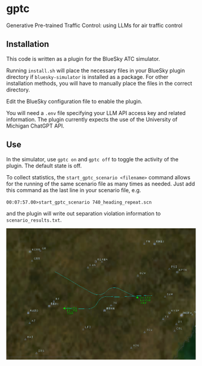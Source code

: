 # gptc
Generative Pre-trained Traffic Control: using LLMs for air traffic control

## Installation
This code is written as a plugin for the BlueSky ATC simulator. 

Running `install.sh` will place the necessary files in your BlueSky plugin directory if `bluesky-simulator` is installed as a package. 
For other installation methods, you will have to manually place the files in the correct directory. 

Edit the BlueSky configuration file to enable the plugin.

You will need a `.env` file specifying your LLM API access key and related information. 
The plugin currently expects the use of the University of Michigan ChatGPT API.

## Use

In the simulator, use `gptc on` and `gptc off` to toggle the activity of the plugin. 
The default state is off. 

To collect statistics, the `start_gptc_scenario <filename>` command allows for the running of the same scenario file as many times as needed. Just add this command as the last line in your scenario file, e.g. 

`00:07:57.00>start_gptc_scenario 740_heading_repeat.scn`

and the plugin will write out separation violation information to `scenario_results.txt`.

![Example of GPTC running in heading-only mode.](https://github.com/rgovindjee/gptc/blob/main/gptc_deconfliction.png?raw=true "Example of GPTC running in heading-only mode.")
